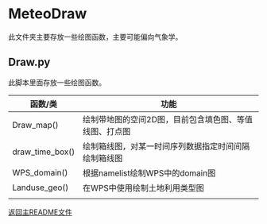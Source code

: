 # MeteoDraw

此文件夹主要存放一些绘图函数，主要可能偏向气象学。

## Draw.py

此脚本里面存放一些绘图函数。

| 函数/类         | 功能                                                   |
| --------------- | ------------------------------------------------------ |
| Draw_map()      | 绘制带地图的空间2D图，目前包含填色图、等值线图、打点图 |
| draw_time_box() | 绘制箱线图，对某一时间序列数据指定时间间隔绘制箱线图   |
| WPS_domain()    | 根据namelist绘制WPS中的domain图                        |
| Landuse_geo()   | 在WPS中使用绘制土地利用类型图                          |
|                 |                                                        |







[返回主README文件](../../README.md)